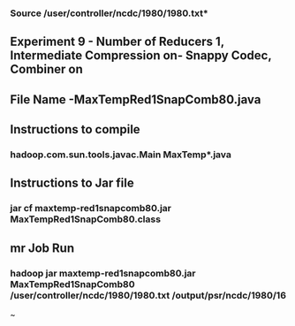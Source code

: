 ### Source /user/controller/ncdc/1980/1980.txt*

## Experiment 9 - Number of Reducers 1, Intermediate Compression on- Snappy Codec, Combiner on

## File Name -MaxTempRed1SnapComb80.java

## Instructions to compile

### hadoop.com.sun.tools.javac.Main MaxTemp*.java

## Instructions to Jar file

### jar cf maxtemp-red1snapcomb80.jar MaxTempRed1SnapComb80.class

## mr Job Run

### hadoop jar maxtemp-red1snapcomb80.jar MaxTempRed1SnapComb80 /user/controller/ncdc/1980/1980.txt /output/psr/ncdc/1980/16

~                                                                                                                         

